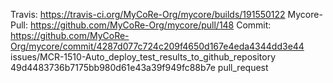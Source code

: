 Travis: https://travis-ci.org/MyCoRe-Org/mycore/builds/191550122 
Mycore-Pull: https://github.com/MyCoRe-Org/mycore/pull/148 
Commit: https://github.com/MyCoRe-Org/mycore/commit/4287d077c724c209f4650d167e4eda4344dd3e44 
 issues/MCR-1510-Auto_deploy_test_results_to_github_repository 
 49d4483736b7175bb980d61e43a39f949fc88b7e 
 pull_request 

